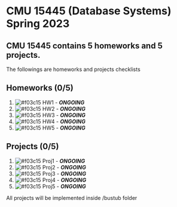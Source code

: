 # CMU 15445 (Database Systems) Spring 2023

## CMU 15445 contains 5 homeworks and 5 projects. 

The followings are homeworks and projects checklists

## Homeworks (0/5)
1. ![#f03c15](https://placehold.co/15x15/f03c15/f03c15.png) HW1 - ***ONGOING*** 
1. ![#f03c15](https://placehold.co/15x15/f03c15/f03c15.png) HW2 - ***ONGOING*** 
1. ![#f03c15](https://placehold.co/15x15/f03c15/f03c15.png) HW3 - ***ONGOING***
1. ![#f03c15](https://placehold.co/15x15/f03c15/f03c15.png) HW4 - ***ONGOING***
1. ![#f03c15](https://placehold.co/15x15/f03c15/f03c15.png) HW5 - ***ONGOING***

## Projects (0/5)
1. ![#f03c15](https://placehold.co/15x15/f03c15/f03c15.png) Proj1 - ***ONGOING*** 
1. ![#f03c15](https://placehold.co/15x15/f03c15/f03c15.png) Proj2 - ***ONGOING*** 
1. ![#f03c15](https://placehold.co/15x15/f03c15/f03c15.png) Proj3 - ***ONGOING***
1. ![#f03c15](https://placehold.co/15x15/f03c15/f03c15.png) Proj4 - ***ONGOING***
1. ![#f03c15](https://placehold.co/15x15/f03c15/f03c15.png) Proj5 - ***ONGOING***

All projects will be implemented inside /bustub folder